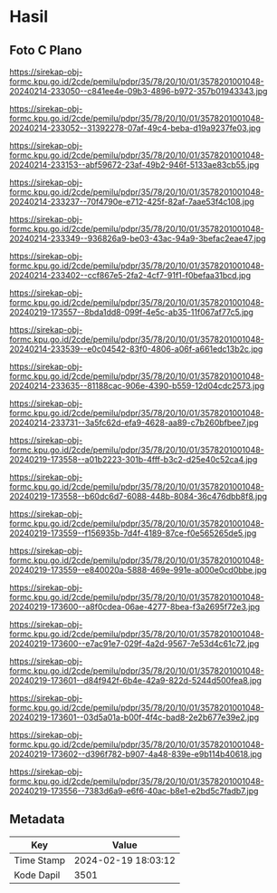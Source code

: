 # Hasil

## Foto C Plano

https://sirekap-obj-formc.kpu.go.id/2cde/pemilu/pdpr/35/78/20/10/01/3578201001048-20240214-233050--c841ee4e-09b3-4896-b972-357b01943343.jpg

https://sirekap-obj-formc.kpu.go.id/2cde/pemilu/pdpr/35/78/20/10/01/3578201001048-20240214-233052--31392278-07af-49c4-beba-d19a9237fe03.jpg

https://sirekap-obj-formc.kpu.go.id/2cde/pemilu/pdpr/35/78/20/10/01/3578201001048-20240214-233153--abf59672-23af-49b2-946f-5133ae83cb55.jpg

https://sirekap-obj-formc.kpu.go.id/2cde/pemilu/pdpr/35/78/20/10/01/3578201001048-20240214-233237--70f4790e-e712-425f-82af-7aae53f4c108.jpg

https://sirekap-obj-formc.kpu.go.id/2cde/pemilu/pdpr/35/78/20/10/01/3578201001048-20240214-233349--936826a9-be03-43ac-94a9-3befac2eae47.jpg

https://sirekap-obj-formc.kpu.go.id/2cde/pemilu/pdpr/35/78/20/10/01/3578201001048-20240214-233402--ccf867e5-2fa2-4cf7-91f1-f0befaa31bcd.jpg

https://sirekap-obj-formc.kpu.go.id/2cde/pemilu/pdpr/35/78/20/10/01/3578201001048-20240219-173557--8bda1dd8-099f-4e5c-ab35-11f067af77c5.jpg

https://sirekap-obj-formc.kpu.go.id/2cde/pemilu/pdpr/35/78/20/10/01/3578201001048-20240214-233539--e0c04542-83f0-4806-a06f-a661edc13b2c.jpg

https://sirekap-obj-formc.kpu.go.id/2cde/pemilu/pdpr/35/78/20/10/01/3578201001048-20240214-233635--81188cac-906e-4390-b559-12d04cdc2573.jpg

https://sirekap-obj-formc.kpu.go.id/2cde/pemilu/pdpr/35/78/20/10/01/3578201001048-20240214-233731--3a5fc62d-efa9-4628-aa89-c7b260bfbee7.jpg

https://sirekap-obj-formc.kpu.go.id/2cde/pemilu/pdpr/35/78/20/10/01/3578201001048-20240219-173558--a01b2223-301b-4fff-b3c2-d25e40c52ca4.jpg

https://sirekap-obj-formc.kpu.go.id/2cde/pemilu/pdpr/35/78/20/10/01/3578201001048-20240219-173558--b60dc6d7-6088-448b-8084-36c476dbb8f8.jpg

https://sirekap-obj-formc.kpu.go.id/2cde/pemilu/pdpr/35/78/20/10/01/3578201001048-20240219-173559--f156935b-7d4f-4189-87ce-f0e565265de5.jpg

https://sirekap-obj-formc.kpu.go.id/2cde/pemilu/pdpr/35/78/20/10/01/3578201001048-20240219-173559--e840020a-5888-469e-991e-a000e0cd0bbe.jpg

https://sirekap-obj-formc.kpu.go.id/2cde/pemilu/pdpr/35/78/20/10/01/3578201001048-20240219-173600--a8f0cdea-06ae-4277-8bea-f3a2695f72e3.jpg

https://sirekap-obj-formc.kpu.go.id/2cde/pemilu/pdpr/35/78/20/10/01/3578201001048-20240219-173600--e7ac91e7-029f-4a2d-9567-7e53d4c61c72.jpg

https://sirekap-obj-formc.kpu.go.id/2cde/pemilu/pdpr/35/78/20/10/01/3578201001048-20240219-173601--d84f942f-6b4e-42a9-822d-5244d500fea8.jpg

https://sirekap-obj-formc.kpu.go.id/2cde/pemilu/pdpr/35/78/20/10/01/3578201001048-20240219-173601--03d5a01a-b00f-4f4c-bad8-2e2b677e39e2.jpg

https://sirekap-obj-formc.kpu.go.id/2cde/pemilu/pdpr/35/78/20/10/01/3578201001048-20240219-173602--d396f782-b907-4a48-839e-e9b114b40618.jpg

https://sirekap-obj-formc.kpu.go.id/2cde/pemilu/pdpr/35/78/20/10/01/3578201001048-20240219-173556--7383d6a9-e6f6-40ac-b8e1-e2bd5c7fadb7.jpg


## Metadata

| Key        | Value               |
| ---------- | ------------------- |
| Time Stamp | 2024-02-19 18:03:12 |
| Kode Dapil | 3501                |




